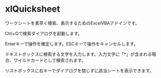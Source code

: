 # xlQuicksheet

ワークシートを素早く検索、表示するためのExcelVBAアドインです。

Ctrl+Qで検索ダイアログを起動します。

Enterキーで操作を確定します。ESCキーで操作をキャンセルします。

テキストボックスに検索する文字を入力します。入力文字に「*」が含まれる場合、ワイルドカードとして検索されます。

リストボックスに右キーでダイアログを閉じずに該当シートを表示できます。
